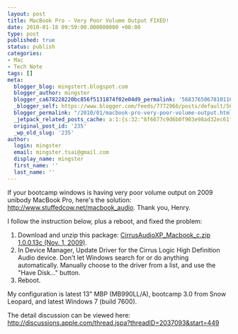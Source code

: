 ```yaml
---
layout: post
title: MacBook Pro - Very Poor Volume Output FIXED!
date: 2010-01-18 09:59:00.000000000 +08:00
type: post
published: true
status: publish
categories:
- Mac
- Tech Note
tags: []
meta:
  blogger_blog: mingstert.blogspot.com
  blogger_author: mingster
  blogger_ca678228220bc856f5131874f02e04d9_permalink: '5683765067810116014'
  _blogger_self: https://www.blogger.com/feeds/7772966/posts/default/5683765067810116014
  blogger_permalink: "/2010/01/macbook-pro-very-poor-volume-output.html"
  _jetpack_related_posts_cache: a:1:{s:32:"8f6677c9d6b0f903e98ad32ec61f8deb";a:2:{s:7:"expires";i:1455263402;s:7:"payload";a:3:{i:0;a:1:{s:2:"id";i:218;}i:1;a:1:{s:2:"id";i:257;}i:2;a:1:{s:2:"id";i:198;}}}}
  original_post_id: '235'
  _wp_old_slug: '235'
author:
  login: mingster
  email: mingster.tsai@gmail.com
  display_name: mingster
  first_name: ''
  last_name: ''
---
```

<p>If your bootcamp windows is having very poor volume output on 2009 unibody MacBook Pro, here's the solution: <a href="http://www.stuffedcow.net/macbook_audio">http://www.stuffedcow.net/macbook_audio</a>. Thank you, Henry.</p>
<p>I follow the instruction below, plus a reboot, and fixed the problem:
<ol>
<li>Download and unzip this package: <a href="http://www.stuffedcow.net/files/CirrusAudioXP_Macbook_c.zip">CirrusAudioXP_Macbook_c.zip 1.0.0.13c (Nov. 1, 2009)</a>.</li>
<li>In Device Manager, Update Driver for the Cirrus Logic High Definition Audio device. Don't let Windows search for or do anything automatically. Manually choose to the driver from a list, and use the "Have Disk..." button.</li>
<li>Reboot.</li>
</ol>
<p>My configuration is latest 13" MBP (MB990LL/A), bootcamp 3.0 from Snow Leopard, and latest Windows 7 (build 7600).</p>
<p>The detail discussion can be viewed here: <a href="http://discussions.apple.com/thread.jspa?threadID=2037093&amp;start=449">http://discussions.apple.com/thread.jspa?threadID=2037093&amp;start=449</a></p>
